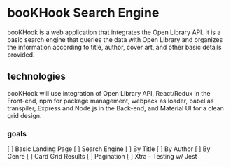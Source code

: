 # booKHook Search Engine

booKHook is a web application that integrates the Open Library API. It is a basic search engine that queries the data with Open Library and organizes the information according to title, author, cover art, and other basic details provided.

## technologies
booKHook will use integration of Open Library API, React/Redux in the Front-end, npm for package management, webpack as loader, babel as transpiler, Express and Node.js in the Back-end, and Material UI for a clean grid design.

### goals
[ ] Basic Landing Page
[ ] Search Engine
[ ] By Title
[ ] By Author
[ ] By Genre
[ ] Card Grid Results
[ ] Pagination
[ ] Xtra - Testing w/ Jest

